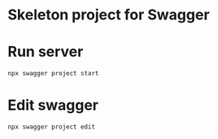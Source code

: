 # Skeleton project for Swagger

# Run server
```
npx swagger project start
```

# Edit swagger
```
npx swagger project edit
```